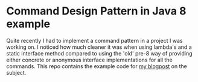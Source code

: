 # Command Design Pattern in Java 8 example

Quite recently I had to implement a command pattern in a project I was working on. I noticed how much cleaner it was when using lambda's and a static interface method
compared to using the 'old' pre-8 way of providing either concrete or anonymous interface implementations for all the commands. This repo contains the example code for
[my blogpost](http://niels.nu/blog/2015/java8-command-design-pattern.html) on the subject.

